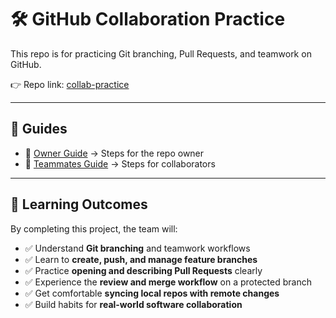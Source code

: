 # 🛠️ GitHub Collaboration Practice  

This repo is for practicing Git branching, Pull Requests, and teamwork on GitHub.  

👉 Repo link: [collab-practice](https://github.com/faizan-ahmad5/collab-practice)  

---

## 📂 Guides  
- 👑 [Owner Guide](OWNER_GUIDE.md) → Steps for the repo owner   
- 👥 [Teammates Guide](TEAMMATES_GUIDE.md) → Steps for collaborators  

---

## 🎯 Learning Outcomes  
By completing this project, the team will:  

- ✅ Understand **Git branching** and teamwork workflows  
- ✅ Learn to **create, push, and manage feature branches**  
- ✅ Practice **opening and describing Pull Requests** clearly  
- ✅ Experience the **review and merge workflow** on a protected branch  
- ✅ Get comfortable **syncing local repos with remote changes**  
- ✅ Build habits for **real-world software collaboration**  

